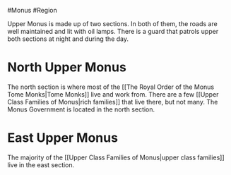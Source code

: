 #Monus #Region 

Upper Monus is made up of two sections. In both of them, the roads are well maintained and lit with oil lamps. There is a guard that patrols upper both sections at night and during the day.
# North Upper Monus
The north section is where most of the [[The Royal Order of the Monus Tome Monks|Tome Monks]] live and work from. There are a few [[Upper Class Families of Monus|rich families]] that live there, but not many. The Monus Government is located in the north section.
# East Upper Monus
The majority of the [[Upper Class Families of Monus|upper class families]] live in the east section. 
